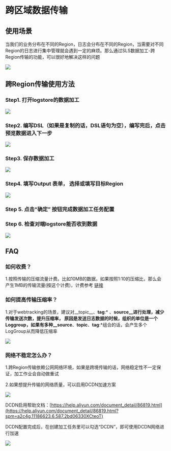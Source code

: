 # 跨区域数据传输

## 使用场景

当我们的业务分布在不同的Region，日志会分布在不同的Region，当需要对不同Region的日志进行集中管理就会遇到一定的麻烦。那么通过SLS数据加工-跨Region传输的功能，可以很好地解决这样的问题



![](img/dataprocessdemo/dataflow2.png)


## 跨Region传输使用方法



### Step1. 打开logstore的数据加工

![](img/dataprocessdemo/begin-data-process.jpg)


### Step2. 编写DSL（如果是复制的话，DSL语句为空），编写完后，点击 预览数据进入下一步

![](img/dataprocessdemo/begin-data-process-step2.jpg)


### Step3. 保存数据加工

![](img/dataprocessdemo/begin-data-process-step3.jpg)



### Step4. 填写Output 表单， 选择或填写目标Region

![](img/dataprocessdemo/begin-data-process-step4.jpg)



### Step 5. 点击“确定” 按钮完成数据加工任务配置



### Step 6. 检查对端logstore能否收到数据

![](img/dataprocessdemo/begin-data-process-step5.jpg)


## FAQ



### 如何收费？

1.按照传输的压缩流量计费。比如10MB的数据，如果按照1:10的压缩比，那么会产生1MB的传输流量(按这个计费)，计费参考  [链接](https://help.aliyun.com/document_detail/173043.html)



### 如何提高传输压缩率？

1.对于webtracking的场景，建议对__topic__、__tag__:* 、__source__进行处理，减少传输发送次数，提升压缩率， 原因是发送日志数据的时候，组织的单位是一个Loggroup，如果有多种__source__、__topic__、__tag__:*组合的话，会产生多个LogGroup从而降低压缩率

![](img/dataprocessdemo/dataflow8.png)

### 网络不稳定怎么办？

1.跨Region传输依赖公网网络环境，如果是跨境传输的话，网络稳定性不一定保证，加工作业会自动做重试

2.如果想提升传输的网络质量，可以启用DCDN加速方案



![](img/dataprocessdemo/dataflow9.png)



DCDN启用帮助文档：[https://help.aliyun.com/document_detail/86819.html](https://help.aliyun.com/document_detail/86819.html?spm=a2c4g.11186623.6.587.2bd06330XCteoT)



DCDN配置完成后，在创建加工任务里可以勾选“DCDN”，即可使用DCDN网络进行加速

![](img/dataprocessdemo/dcdn-test.jpg)